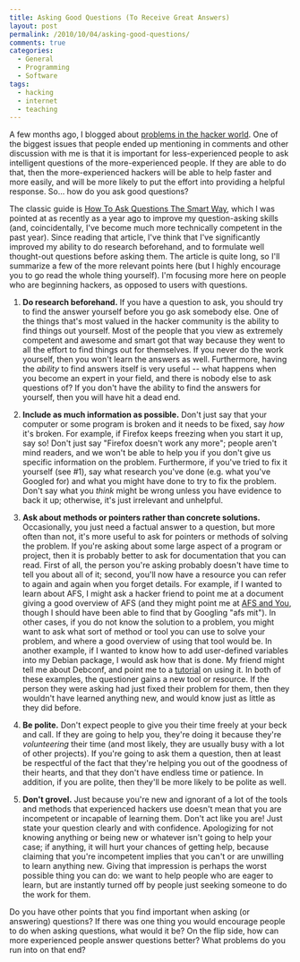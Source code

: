 ```yaml
---
title: Asking Good Questions (To Receive Great Answers)
layout: post
permalink: /2010/10/04/asking-good-questions/
comments: true
categories:
  - General
  - Programming
  - Software
tags:
  - hacking
  - internet
  - teaching
---
```


A few months ago, I blogged about [problems in the hacker world][1].
One of the biggest issues that people ended up mentioning in comments
and other discussion with me is that it is important for
less-experienced people to ask intelligent questions of the
more-experienced people. If they are able to do that, then the
more-experienced hackers will be able to help faster and more easily,
and will be more likely to put the effort into providing a helpful
response. So... how do you ask good questions?

 [1]: /2010/07/27/social-problems-in-computer-science/

<!-- more -->

The classic guide is [How To Ask Questions The Smart Way][2], which I
was pointed at as recently as a year ago to improve my question-asking
skills (and, coincidentally, I've become much more technically
competent in the past year). Since reading that article, I've think
that I've significantly improved my ability to do research beforehand,
and to formulate well thought-out questions before asking them. The
article is quite long, so I'll summarize a few of the more relevant
points here (but I highly encourage you to go read the whole thing
yourself). I'm focusing more here on people who are beginning hackers,
as opposed to users with questions.

 [2]: http://www.catb.org/esr/faqs/smart-questions.html

1. **Do research beforehand.** If you have a question to ask, you
  should try to find the answer yourself before you go ask somebody
  else. One of the things that's most valued in the hacker community
  is the ability to find things out yourself. Most of the people that
  you view as extremely competent and awesome and smart got that way
  because they went to all the effort to find things out for
  themselves. If you never do the work yourself, then you won't learn
  the answers as well. Furthermore, having the *ability* to find
  answers itself is very useful -- what happens when you become an
  expert in your field, and there is nobody else to ask questions of?
  If you don't have the ability to find the answers for yourself, then
  you will have hit a dead end.

2. **Include as much information as possible.** Don't just say that
  your computer or some program is broken and it needs to be fixed,
  say *how* it's broken. For example, if Firefox keeps freezing when
  you start it up, say so! Don't just say "Firefox doesn't work any
  more"; people aren't mind readers, and we won't be able to help you
  if you don't give us specific information on the
  problem. Furthermore, if you've tried to fix it yourself (see #1),
  say what research you've done (e.g. what you've Googled for) and
  what you might have done to try to fix the problem. Don't say what
  you *think* might be wrong unless you have evidence to back it up;
  otherwise, it's just irrelevant and unhelpful.

3. **Ask about methods or pointers rather than concrete solutions.**
  Occasionally, you just need a factual answer to a question, but more
  often than not, it's more useful to ask for pointers or methods of
  solving the problem. If you're asking about some large aspect of a
  program or project, then it is probably better to ask for
  documentation that you can read. First of all, the person you're
  asking probably doesn't have time to tell you about all of it;
  second, you'll now have a resource you can refer to again and again
  when you forget details. For example, if I wanted to learn about
  AFS, I might ask a hacker friend to point me at a document giving a
  good overview of AFS (and they might point me at [AFS and You][3],
  though I should have been able to find that by Googling "afs
  mit"). In other cases, if you do not know the solution to a problem,
  you might want to ask what sort of method or tool you can use to
  solve your problem, and where a good overview of using that tool
  would be. In another example, if I wanted to know how to add
  user-defined variables into my Debian package, I would ask how that
  is done. My friend might tell me about Debconf, and point me to a
  [tutorial][4] on using it. In both of these examples, the questioner
  gains a new tool or resource. If the person they were asking had
  just fixed their problem for them, then they wouldn't have learned
  anything new, and would know just as little as they did before.

4. **Be polite.** Don't expect people to give you their time freely at
  your beck and call. If they are going to help you, they're doing it
  because they're *volunteering* their time (and most likely, they are
  usually busy with a lot of other projects). If you're going to ask
  them a question, then at least be respectful of the fact that
  they're helping you out of the goodness of their hearts, and that
  they don't have endless time or patience. In addition, if you are
  polite, then they'll be more likely to be polite as well.

5. **Don't grovel.** Just because you're new and ignorant of a lot of
  the tools and methods that experienced hackers use doesn't mean that
  you are incompetent or incapable of learning them. Don't act like
  you are! Just state your question clearly and with
  confidence. Apologizing for not knowing anything or being new or
  whatever isn't going to help your case; if anything, it will hurt
  your chances of getting help, because claiming that you're
  incompetent implies that you can't or are unwilling to learn
  anything new. Giving that impression is perhaps the worst possible
  thing you can do: we want to help people who are eager to learn, but
  are instantly turned off by people just seeking someone to do the
  work for them.

 [3]: http://sipb.mit.edu/doc/afs-and-you/
 [4]: http://www.fifi.org/doc/debconf-doc/tutorial.html

Do you have other points that you find important when asking (or
answering) questions? If there was one thing you would encourage
people to do when asking questions, what would it be? On the flip
side, how can more experienced people answer questions better? What
problems do you run into on that end?
